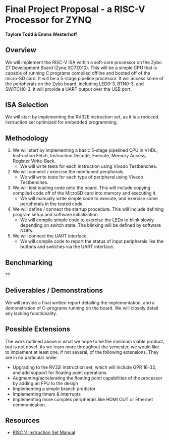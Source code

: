 # Final Project Proposal - a RISC-V Processor for ZYNQ
#### Taylore Todd & Emma Westerhoff

## Overview
We will implement the RISC-V ISA within a soft-core processor on the Zybo Z7 Development Board (Zynq XC7Z010). This will be a simple CPU that is capable of running C programs compiled offline and booted off of the micro-SD card. It will be a 5-stage pipeline processor. It will access some of the peripherals on the Zybo board, including LED0-3, BTN0-3, and SWITCH0-3. It will provide a UART output over the USB port. 

## ISA Selection
We will start by implementing the RV32E instruction set, as it is a reduced instruction set optimized for embedded programming. 

## Methodology
1. We will start by implementing a basic 5-stage pipelined CPU in VHDL; Instruction Fetch, Instruction Decode, Execute, Memory Access, Register Write-Back. 
    - We will write tests for each instruction using Vivado Testbenches. 
2. We will connect / exercise the mentioned peripherals.
    - We will write tests for each type of peripheral using Vivado Testbenches.
3. We will test loading code onto the board. This will include copying compiled code off of the MicroSD card into memory and executing it.
    - We will manually write simple code to execute, and exercise some peripherals in the tested code. 
4. We will define / connect the startup procedure. This will include defining program setup and software initialization. 
    - We will compile simple code to exercise the LEDs to blink slowly depending on switch state. The blinking will be defined by software NOPs. 
5. We will connect the UART interface.
    - We will compile code to report the status of input peripherals like the buttons and switches via the UART interface.

## Benchmarking
??

## Deliverables / Demonstrations
We will provide a final written report detailing the implementation, and a demonstration of C-programs running on the board. We will closely detail any lacking functionality.

## Possible Extensions
The work outlined above is what we hope to be the minimum viable product, but is not novel. As we learn more throughout the semester, we would like to implement at least one, if not several, of the following extensions. They are in no particular order.

- Upgrading to the RV32I instruction set, which will include GPR 16-32, and add support for floating point operations. 
- Augmenting/accelerating the floating point capabilities of the processor by adding an FPU to the design
- Implementing a simple branch predictor
- Implementing timers & interrupts
- Implementing more complex peripherals like HDMI OUT or Ethernet communication.

## Resources
- [RISC V Instruction Set Manual](https://riscv.org/wp-content/uploads/2016/06/riscv-spec-v2.1.pdf)
